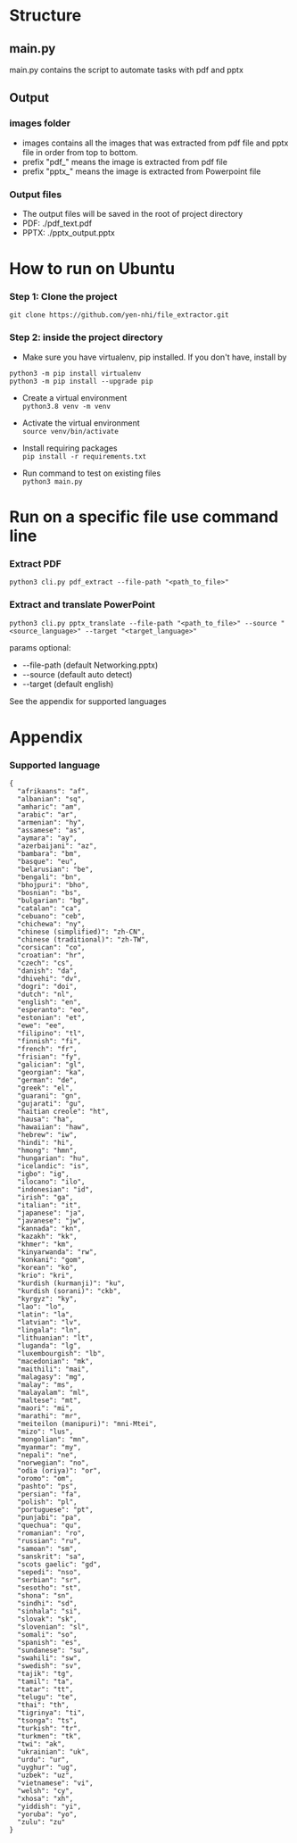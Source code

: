 # Structure
## main.py 
main.py contains the script to automate tasks with pdf and pptx

## Output
### images folder
- images contains all the images that was extracted from pdf file and pptx file in order from top to bottom.
- prefix "pdf_" means the image is extracted from pdf file
- prefix "pptx_" means the image is extracted from Powerpoint file
### Output files
- The output files will be saved in the root of project directory
- PDF: ./pdf_text.pdf
- PPTX: ./pptx_output.pptx


# How to run on Ubuntu
###  Step 1: Clone the project
```
git clone https://github.com/yen-nhi/file_extractor.git
```
### Step 2: inside the project directory
- Make sure you have virtualenv, pip installed. If you don't have, install by
```
python3 -m pip install virtualenv
python3 -m pip install --upgrade pip
``` 

- Create a virtual environment  
```python3.8 venv -m venv```

- Activate the virtual environment  
```source venv/bin/activate```

- Install requiring packages  
```pip install -r requirements.txt```

- Run command to test on existing files  
```python3 main.py```

# Run on a specific file use command line  
### Extract PDF
```
python3 cli.py pdf_extract --file-path "<path_to_file>"
```


### Extract and translate PowerPoint
```
python3 cli.py pptx_translate --file-path "<path_to_file>" --source "<source_language>" --target "<target_language>"
```

params optional: 
- --file-path (default Networking.pptx)
- --source (default auto detect)
- --target (default english) 

See the appendix for supported languages


# Appendix
 ### Supported language
```
{
  "afrikaans": "af",
  "albanian": "sq",
  "amharic": "am",
  "arabic": "ar",
  "armenian": "hy",
  "assamese": "as",
  "aymara": "ay",
  "azerbaijani": "az",
  "bambara": "bm",
  "basque": "eu",
  "belarusian": "be",
  "bengali": "bn",
  "bhojpuri": "bho",
  "bosnian": "bs",
  "bulgarian": "bg",
  "catalan": "ca",
  "cebuano": "ceb",
  "chichewa": "ny",
  "chinese (simplified)": "zh-CN",
  "chinese (traditional)": "zh-TW",
  "corsican": "co",
  "croatian": "hr",
  "czech": "cs",
  "danish": "da",
  "dhivehi": "dv",
  "dogri": "doi",
  "dutch": "nl",
  "english": "en",
  "esperanto": "eo",
  "estonian": "et",
  "ewe": "ee",
  "filipino": "tl",
  "finnish": "fi",
  "french": "fr",
  "frisian": "fy",
  "galician": "gl",
  "georgian": "ka",
  "german": "de",
  "greek": "el",
  "guarani": "gn",
  "gujarati": "gu",
  "haitian creole": "ht",
  "hausa": "ha",
  "hawaiian": "haw",
  "hebrew": "iw",
  "hindi": "hi",
  "hmong": "hmn",
  "hungarian": "hu",
  "icelandic": "is",
  "igbo": "ig",
  "ilocano": "ilo",
  "indonesian": "id",
  "irish": "ga",
  "italian": "it",
  "japanese": "ja",
  "javanese": "jw",
  "kannada": "kn",
  "kazakh": "kk",
  "khmer": "km",
  "kinyarwanda": "rw",
  "konkani": "gom",
  "korean": "ko",
  "krio": "kri",
  "kurdish (kurmanji)": "ku",
  "kurdish (sorani)": "ckb",
  "kyrgyz": "ky",
  "lao": "lo",
  "latin": "la",
  "latvian": "lv",
  "lingala": "ln",
  "lithuanian": "lt",
  "luganda": "lg",
  "luxembourgish": "lb",
  "macedonian": "mk",
  "maithili": "mai",
  "malagasy": "mg",
  "malay": "ms",
  "malayalam": "ml",
  "maltese": "mt",
  "maori": "mi",
  "marathi": "mr",
  "meiteilon (manipuri)": "mni-Mtei",
  "mizo": "lus",
  "mongolian": "mn",
  "myanmar": "my",
  "nepali": "ne",
  "norwegian": "no",
  "odia (oriya)": "or",
  "oromo": "om",
  "pashto": "ps",
  "persian": "fa",
  "polish": "pl",
  "portuguese": "pt",
  "punjabi": "pa",
  "quechua": "qu",
  "romanian": "ro",
  "russian": "ru",
  "samoan": "sm",
  "sanskrit": "sa",
  "scots gaelic": "gd",
  "sepedi": "nso",
  "serbian": "sr",
  "sesotho": "st",
  "shona": "sn",
  "sindhi": "sd",
  "sinhala": "si",
  "slovak": "sk",
  "slovenian": "sl",
  "somali": "so",
  "spanish": "es",
  "sundanese": "su",
  "swahili": "sw",
  "swedish": "sv",
  "tajik": "tg",
  "tamil": "ta",
  "tatar": "tt",
  "telugu": "te",
  "thai": "th",
  "tigrinya": "ti",
  "tsonga": "ts",
  "turkish": "tr",
  "turkmen": "tk",
  "twi": "ak",
  "ukrainian": "uk",
  "urdu": "ur",
  "uyghur": "ug",
  "uzbek": "uz",
  "vietnamese": "vi",
  "welsh": "cy",
  "xhosa": "xh",
  "yiddish": "yi",
  "yoruba": "yo",
  "zulu": "zu"
}
```

